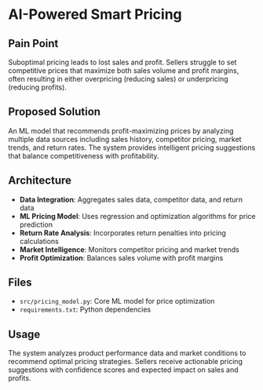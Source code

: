 # AI-Powered Smart Pricing

## Pain Point
Suboptimal pricing leads to lost sales and profit. Sellers struggle to set competitive prices that maximize both sales volume and profit margins, often resulting in either overpricing (reducing sales) or underpricing (reducing profits).

## Proposed Solution
An ML model that recommends profit-maximizing prices by analyzing multiple data sources including sales history, competitor pricing, market trends, and return rates. The system provides intelligent pricing suggestions that balance competitiveness with profitability.

## Architecture
- **Data Integration**: Aggregates sales data, competitor data, and return data
- **ML Pricing Model**: Uses regression and optimization algorithms for price prediction
- **Return Rate Analysis**: Incorporates return penalties into pricing calculations
- **Market Intelligence**: Monitors competitor pricing and market trends
- **Profit Optimization**: Balances sales volume with profit margins

## Files
- `src/pricing_model.py`: Core ML model for price optimization
- `requirements.txt`: Python dependencies

## Usage
The system analyzes product performance data and market conditions to recommend optimal pricing strategies. Sellers receive actionable pricing suggestions with confidence scores and expected impact on sales and profits.
